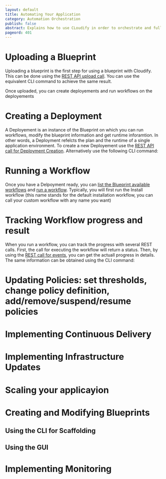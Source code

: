 ```yaml
---
layout: default
title: Automating Your Application
category: Automation Orchestration
publish: false
abstract: Explains how to use CLoudify in order to orchestrate and fully automate your applications
pageord: 401
--- 
```


# Uploading a Blueprint

Uploading a blueprint is the first step for using a blueprint with Cloudify. This can be done using the [REST API upload call](http://www.cloudifysource.org/cosmo-rest-docs/#!/manager-rest-0.1-spec.json/upload_post_1). You can use the equivalent CLI command to achieve the same result.

Once uploaded, you can create deployements and run workflows on the deployements

# Creating a Deployment
A Deployement is an instance of the Blueprint on which you can run workflows, modify the blueprint information and get runtime inforamtion. In other words, a Deployment refelcts the plan and the runtime of a single application environment. To create a new Deployement use the [REST API call for Deployment Creation](http://www.cloudifysource.org/cosmo-rest-docs/#!/manager-rest-0.1-spec.json/createDeployment_post_6). Alternatively use the following CLI command:


# Running a Workflow

Once you have a Delpoyment ready, you can [list the Blueprint available workflows](#missing) and [run a workflow](http://www.cloudifysource.org/cosmo-rest-docs/#!/manager-rest-0.1-spec.json/execute_post_9). Typically, you will first run the Install workflow (this name stands for the default installation workflow, you can call your custom workflow with any name you want)

# Tracking Workflow progress and result

When you run a workflow, you can track the progress with several REST calls. First, the call for executing the workflow will return a status. Then, by using the [REST call for events](http://www.cloudifysource.org/cosmo-rest-docs/#!/manager-rest-0.1-spec.json/readEvents_get_10), you can get the actuall progress in details. The same information can be obtained using the CLI command:

# Updating Policies: set thresholds, change policy definition, add/remove/suspend/resume policies 

# Implementing Continuous Delivery

# Implementing Infrastructure Updates

# Scaling your applicayion

# Creating and Modifying Blueprints

## Using the CLI for Scaffolding

## Using the GUI

# Implementing Monitoring
